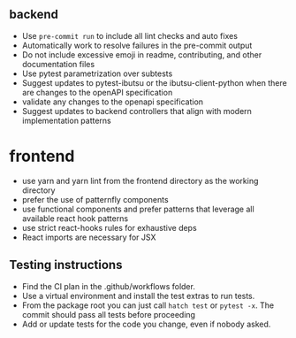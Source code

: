 ## backend
- Use `pre-commit run` to include all lint checks and auto fixes
- Automatically work to resolve failures in the pre-commit output
- Do not include excessive emoji in readme, contributing, and other documentation files
- Use pytest parametrization over subtests
- Suggest updates to pytest-ibutsu or the ibutsu-client-python when there are changes to the openAPI specification
- validate any changes to the openapi specification
- Suggest updates to backend controllers that align with modern implementation patterns

# frontend
- use yarn and yarn lint from the frontend directory as the working directory
- prefer the use of patternfly components
- use functional components and prefer patterns that leverage all available react hook patterns
- use strict react-hooks rules for exhaustive deps
- React imports are necessary for JSX


## Testing instructions
- Find the CI plan in the .github/workflows folder.
- Use a virtual environment and install the test extras to run tests.
- From the package root you can just call `hatch test` or `pytest -x`. The commit should pass all tests before proceeding
- Add or update tests for the code you change, even if nobody asked.
